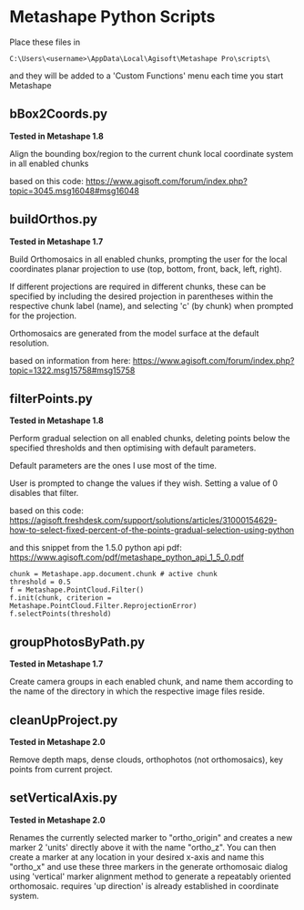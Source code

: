 # Metashape Python Scripts

Place these files in

    C:\Users\<username>\AppData\Local\Agisoft\Metashape Pro\scripts\
    
and they will be added to a 'Custom Functions' menu each time you start Metashape

## bBox2Coords.py

**Tested  in Metashape 1.8**

Align the bounding box/region to the current chunk local coordinate system in all enabled chunks

based on this code: https://www.agisoft.com/forum/index.php?topic=3045.msg16048#msg16048


## buildOrthos.py

**Tested in Metashape 1.7**

Build Orthomosaics in all enabled chunks, prompting the user for the local coordinates planar projection to use (top, bottom, front, back, left, right).

If different projections are required in different chunks, these can be specified by including the desired projection in parentheses within the respective chunk label (name), and selecting 'c' (by chunk) when prompted for the projection.

Orthomosaics are generated from the model surface at the default resolution.

based on information from here: https://www.agisoft.com/forum/index.php?topic=1322.msg15758#msg15758


## filterPoints.py

**Tested in Metashape 1.8**

Perform gradual selection on all enabled chunks, deleting points below the specified thresholds and then optimising with default parameters.

Default parameters are the ones I use most of the time.

User is prompted to change the values if they wish. Setting a value of 0 disables that filter.

based on this code: https://agisoft.freshdesk.com/support/solutions/articles/31000154629-how-to-select-fixed-percent-of-the-points-gradual-selection-using-python

and this snippet from the 1.5.0 python api pdf: https://www.agisoft.com/pdf/metashape_python_api_1_5_0.pdf

    chunk = Metashape.app.document.chunk # active chunk
    threshold = 0.5
    f = Metashape.PointCloud.Filter()
    f.init(chunk, criterion = Metashape.PointCloud.Filter.ReprojectionError)
    f.selectPoints(threshold)


## groupPhotosByPath.py

**Tested in Metashape 1.7**

Create camera groups in each enabled chunk, and name them according to the name of the directory in which the respective image files reside.


## cleanUpProject.py

**Tested in Metashape 2.0**

Remove depth maps, dense clouds, orthophotos (not orthomosaics), key points from current project.


## setVerticalAxis.py

**Tested in Metashape 2.0**

Renames the currently selected marker to "ortho_origin" and creates a new marker 2 'units' directly above it with the name "ortho_z". You can then create a marker at any location in your desired x-axis and name this "ortho_x" and use these three markers in the generate orthomosaic dialog using 'vertical' marker alignment method to generate a repeatably oriented orthomosaic. requires 'up direction' is already established in coordinate system.
